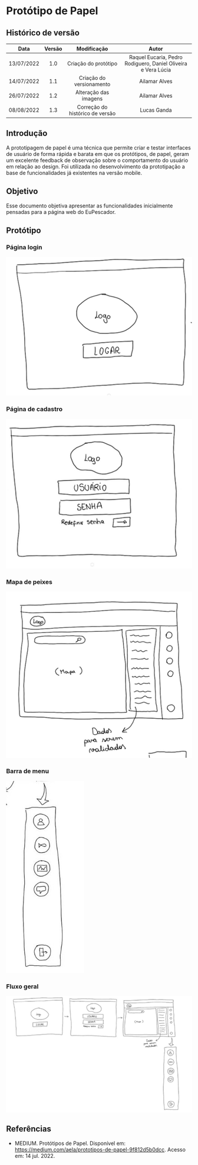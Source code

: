 # Protótipo de Papel

## Histórico de versão
| Data | Versão | Modificação | Autor |
| :--: | :----: | :---------: | :---: |
| 13/07/2022 | 1.0 | Criação do protótipo | Raquel Eucaria, Pedro Rodiguero, Daniel Oliveira e Vera Lúcia |
| 14/07/2022 | 1.1 | Criação do versionamento | Ailamar Alves |
| 26/07/2022 | 1.2 | Alteração das imagens | Ailamar Alves |
| 08/08/2022 | 1.3 | Correção do histórico de versão | Lucas Ganda |

## Introdução

A prototipagem de papel é uma técnica que permite criar e testar interfaces de usuário de forma rápida e barata em que os protótipos, de papel, geram um excelente feedback de observação sobre o comportamento do usuário em relação ao design. Foi utilizada no desenvolvimento da prototipação a base de funcionalidades já existentes na versão mobile.


## Objetivo

Esse documento objetiva apresentar as funcionalidades inicialmente pensadas para a página web do EuPescador.

## Protótipo 

### Página login
![Geral](../assets/images/papel-login.jpeg)

### Página de cadastro
![Geral](../assets/images/papel-cadastro.jpeg)

### Mapa de peixes
![Geral](../assets/images/papel-mapa.jpeg)

### Barra de menu
![Geral](../assets/images/papel-side.jpeg)

### Fluxo geral
![Geral](../assets/images/papel-menu.jpeg)


## Referências

- MEDIUM. Protótipos de Papel. Disponível em: https://medium.com/aela/prototipos-de-papel-9f812d5b0dcc. Acesso em: 14 jul. 2022.